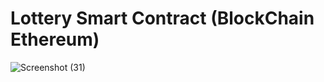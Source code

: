 # Lottery Smart Contract (BlockChain Ethereum)

![Screenshot (31)](https://user-images.githubusercontent.com/75040026/195893046-5aa7120f-b507-4014-b71f-68c4b0d6280f.png)
